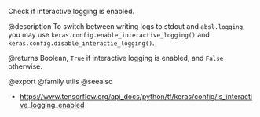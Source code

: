 Check if interactive logging is enabled.

@description
To switch between writing logs to stdout and `absl.logging`, you may use
`keras.config.enable_interactive_logging()` and
`keras.config.disable_interactie_logging()`.

@returns
Boolean, `True` if interactive logging is enabled,
and `False` otherwise.

@export
@family utils
@seealso
+ <https://www.tensorflow.org/api_docs/python/tf/keras/config/is_interactive_logging_enabled>
